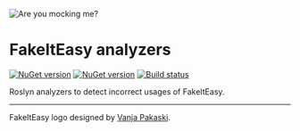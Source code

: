 ![Are you mocking me?](https://fakeiteasy.github.io/img/fakeiteasy_logo_256.png)

# FakeItEasy analyzers

[![NuGet version](https://img.shields.io/nuget/v/FakeItEasy.Analyzer.CSharp.svg?style=flat)](https://www.nuget.org/packages/FakeItEasy.Analyzer.CSharp)
[![NuGet version](https://img.shields.io/nuget/v/FakeItEasy.Analyzer.VisualBasic.svg?style=flat)](https://www.nuget.org/packages/FakeItEasy.Analyzer.VisualBasic)
[![Build status](https://ci.appveyor.com/api/projects/status/v0rv70glk2nk0mn0/branch/master?svg=true)](https://ci.appveyor.com/project/FakeItEasy/fakeiteasy-analyzers/branch/master)

Roslyn analyzers to detect incorrect usages of FakeItEasy.

---

FakeItEasy logo designed by [Vanja Pakaski](https://github.com/vanpak).
